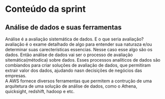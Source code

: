 # Conteúdo da sprint

## Análise de dados e suas ferramentas
Análise é a avaliação sistemática de dados. E o que seria avaliação? avaliação é o exame detalhado de algo para entender sua naturaza e/ou determinar suas carecterísticas essencias. Nesse caso esse algo são os dados. Então análise de dados vai ser o processo de avaliação sitemática(métodica) sobre dados.
Esses processos analíticos de dados são combiandos para criar soluções de avaliação de dados, que permitiram extrair valor dos dados, ajudando nasn decisições de negócios das empresas. <br> 
A AWS fornece diversos ferramentas que permitem a contrução de uma arquitetura de uma solução de análise de dados, como o Athena, quicksight, redshift, hadoop e etc.